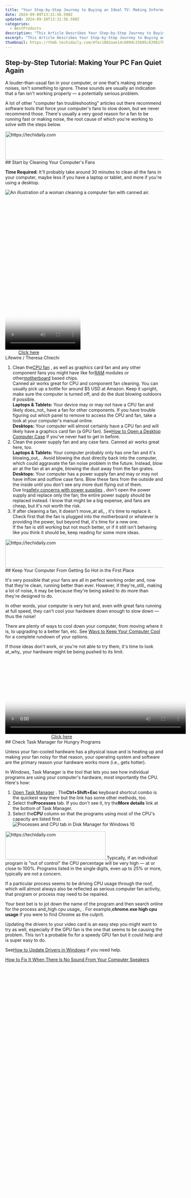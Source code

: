 ```yaml
---
title: "Your Step-by-Step Journey to Buying an Ideal TV: Making Informed Decisions at Every Stage"
date: 2024-09-09T13:31:56.598Z
updated: 2024-09-10T13:31:56.598Z
categories:
  - BestProducts
description: "This Article Describes Your Step-by-Step Journey to Buying an Ideal TV: Making Informed Decisions at Every Stage"
excerpt: "This Article Describes Your Step-by-Step Journey to Buying an Ideal TV: Making Informed Decisions at Every Stage"
thumbnail: https://thmb.techidaily.com/4fec1082aae14c609dc25605c639b1fbe3c36aac7cabbe84615d93d1098bb494.jpg
---
```


## Step-by-Step Tutorial: Making Your PC Fan Quiet Again
 A louder-than-usual fan in your computer, or one that's making strange noises, isn't something to ignore. These sounds are usually an indication that a fan isn't working properly — a potentially serious problem.

 A lot of other "computer fan troubleshooting" articles out there recommend software tools that force your computer's fans to slow down, but we never recommend those. There's usually a very good reason for a fan to be running fast or making noise, the root cause of which you're working to solve with the steps below.

<!-- affiliate ads begin -->
<a href="https://appsumo.8odi.net/c/5597632/2123734/7443" target="_top" id="2123734">
  <img src="//a.impactradius-go.com/display-ad/7443-2123734" border="0" alt="https://techidaily.com" width="728" height="90"/>
</a>
<img height="0" width="0" src="https://appsumo.8odi.net/i/5597632/2123734/7443" style="position:absolute;visibility:hidden;" border="0" />
<!-- affiliate ads end -->
## Start by Cleaning Your Computer's Fans

**Time Required:** It'll probably take around 30 minutes to clean all the fans in your computer, maybe less if you have a laptop or tablet, and more if you're using a desktop.

![An illustration of a woman cleaning a computer fan with canned air.](https://www.lifewire.com/thmb/TOB6GAr87pf_esAo_hck2soK27Y=/1500x0/filters:no_upscale():max_bytes(150000):strip_icc():format(webp)/fix-a-computer-fan-thats-loud-or-making-noise-65d3f7532fe94b3380c92f90c40ecded.jpg)

<!-- affiliate ads begin -->
<span id="1770544">
					<video width="240" height="480" style="cursor:pointer"
           poster="//a.impactradius-go.com/display-clicktoplayimage/1770544.png"
           onclick="if(!this.playClicked){this.play();this.setAttribute('controls',true);this.playClicked=true;}">
	   <source src="//a.impactradius-go.com/display-ad/20702-1770544">
	   <img src="//a.impactradius-go.com/display-clicktoplayimage/1770544.png" style="border: none; height: 100%; width: 100%; object-fit: contain">
	</video>
	<div style="width:150px;text-align:center"><a href="javascript:window.open(decodeURIComponent('https%3A%2F%2Ftokenmetrics.sjv.io%2Fc%2F5597632%2F1770544%2F20702'), '_blank');void(0);">Click here</a></div>
</span>
<img height="0" width="0" src="https://imp.pxf.io/i/5597632/1770544/20702" style="position:absolute;visibility:hidden;" border="0" />
<!-- affiliate ads end -->
​Lifewire / Theresa Chiechi

1. Clean the[CPU fan](https://www.lifewire.com/fix-cpu-fan-error-4687270) , as well as graphics card fan and any other component fans you might have like for[RAM](https://www.lifewire.com/what-is-random-access-memory-ram-2618159) modules or other[motherboard](https://www.lifewire.com/motherboards-system-boards-and-mainboards-2618154) based chips.  
 Canned air works great for CPU and component fan cleaning. You can usually pick up a bottle for around $5 USD at Amazon. Keep it upright, make sure the computer is turned off, and do the dust blowing outdoors if possible.  
**Laptops & Tablets:** Your device may or may not have a CPU fan and likely does_not_ have a fan for other components. If you have trouble figuring out which panel to remove to access the CPU and fan, take a look at your computer's manual online.  
**Desktops:** Your computer will almost certainly have a CPU fan and will likely have a graphics card fan (a GPU fan). See[How to Open a Desktop Computer Case](https://www.lifewire.com/how-to-open-a-desktop-computer-case-2624589) if you've never had to get in before.
2. Clean the power supply fan and any case fans. Canned air works great here, too.  
**Laptops & Tablets:** Your computer probably only has one fan and it's blowing_out_ . Avoid blowing the dust directly back into the computer, which could aggravate the fan noise problem in the future. Instead, blow air at the fan at an angle, blowing the dust away from the fan grates.  
**Desktops:** Your computer has a power supply fan and may or may not have inflow and outflow case fans. Blow these fans from the outside and the inside until you don't see any more dust flying out of them.  
 Due to[safety concerns with power supplies](https://www.lifewire.com/important-computer-repair-safety-tips-2625176) , don't open the power supply and replace only the fan; the entire power supply should be replaced instead. I know that might be a big expense, and fans are cheap, but it's not worth the risk.
3. If after cleaning a fan, it doesn't move_at all_ , it's time to replace it. Check first that the fan is plugged into the motherboard or whatever is providing the power, but beyond that, it's time for a new one.  
 If the fan is still working but not much better, or if it still isn't behaving like you think it should be, keep reading for some more ideas.

<!-- affiliate ads begin -->
<a href="https://appsumo.8odi.net/c/5597632/2130875/7443" target="_top" id="2130875">
  <img src="//a.impactradius-go.com/display-ad/7443-2130875" border="0" alt="https://techidaily.com" width="728" height="90"/>
</a>
<img height="0" width="0" src="https://appsumo.8odi.net/i/5597632/2130875/7443" style="position:absolute;visibility:hidden;" border="0" />
<!-- affiliate ads end -->
## Keep Your Computer From Getting So Hot in the First Place

 It's very possible that your fans are all in perfect working order and, now that they're clean, running better than ever. However, if they're_still_ making a lot of noise, it may be because they're being asked to do more than they're designed to do.

 In other words, your computer is very hot and, even with great fans running at full speed, they can't cool your hardware down enough to slow down — thus the noise!

 There are plenty of ways to cool down your computer, from moving where it is, to upgrading to a better fan, etc. See [Ways to Keep Your Computer Cool](https://www.lifewire.com/ways-to-keep-your-computer-cool-2624713) for a complete rundown of your options.

 If those ideas don't work, or you're not able to try them, it's time to look at_why_ your hardware might be being pushed to its limit.

<!-- affiliate ads begin -->
<span id="1982508">
					<video width="576" height="240" style="cursor:pointer"
           poster="//a.impactradius-go.com/display-clicktoplayimage/1982508.png"
           onclick="if(!this.playClicked){this.play();this.setAttribute('controls',true);this.playClicked=true;}">
	   <source src="//a.impactradius-go.com/display-ad/22993-1982508">
	   <img src="//a.impactradius-go.com/display-clicktoplayimage/1982508.png" style="border: none; height: 100%; width: 100%; object-fit: contain">
	</video>
	<div style="width:360px;text-align:center"><a href="javascript:window.open(decodeURIComponent('https%3A%2F%2Fhomestyler.sjv.io%2Fc%2F5597632%2F1982508%2F22993'), '_blank');void(0);">Click here</a></div>
</span>
<img height="0" width="0" src="https://imp.pxf.io/i/5597632/1982508/22993" style="position:absolute;visibility:hidden;" border="0" />
<!-- affiliate ads end -->
## Check Task Manager for Hungry Programs

 Unless your fan-cooled hardware has a physical issue and is heating up and making your fan noisy for that reason, your operating system and software are the primary reason your hardware works more (i.e., gets hotter).

 In Windows, Task Manager is the tool that lets you see how individual programs are using your computer's hardware, most importantly the CPU. Here's how:

1. [Open Task Manager](https://www.lifewire.com/task-manager-2626025) . The**Ctrl+Shift+Esc** keyboard shortcut combo is the quickest way there but the link has some other methods, too.
2. Select the**Processes** tab. If you don't see it, try the**More details** link at the bottom of Task Manager.
3. Select the**CPU** column so that the programs using most of the CPU's capacity are listed first.  
![Processes and CPU tab in Disk Manager for Windows 10](https://www.lifewire.com/thmb/TjPNAdTta7y3epE90kzfzwoDXW8=/1500x0/filters:no_upscale():max_bytes(150000):strip_icc():format(webp)/002_fix-a-computer-fan-thats-loud-or-making-noise-2289b79afa5743589591247feaff0d9c.jpg)

<!-- affiliate ads begin -->
<a href="https://wigfever.sjv.io/c/5597632/2014850/22899" target="_top" id="2014850">
  <img src="//a.impactradius-go.com/display-ad/22899-2014850" border="0" alt="https://techidaily.com" width="320" height="90"/>
</a>
<img height="0" width="0" src="https://wigfever.sjv.io/i/5597632/2014850/22899" style="position:absolute;visibility:hidden;" border="0" />
<!-- affiliate ads end -->
 Typically, if an individual program is "out of control" the CPU percentage will be very high — at or close to 100%. Programs listed in the single digits, even up to 25% or more, typically are not a concern.

 If a particular process seems to be driving CPU usage through the roof, which will almost always also be reflected as serious computer fan activity, that program or process may need to be repaired.

 Your best bet is to jot down the name of the program and then search online for the process and_high cpu usage_ . For example,**chrome.exe high cpu usage** if you were to find Chrome as the culprit.

 Updating the drivers to your video card is an easy step you might want to try as well, especially if the GPU fan is the one that seems to be causing the problem. This isn't a probable fix for a speedy GPU fan but it could help and is super easy to do.

 See[How to Update Drivers in Windows](https://www.lifewire.com/how-to-update-drivers-in-windows-2619214) if you need help.

[How to Fix It When There Is No Sound From Your Computer Speakers](https://www.lifewire.com/fix-no-sound-from-computer-speakers-5219903)

<!-- affiliate ads begin -->
<span id="1424533">
					<video width="864" height="1536" style="cursor:pointer"
           poster="//a.impactradius-go.com/display-clicktoplayimage/1424533.png"
           onclick="if(!this.playClicked){this.play();this.setAttribute('controls',true);this.playClicked=true;}">
	   <source src="//a.impactradius-go.com/display-ad/16446-1424533">
	   <img src="//a.impactradius-go.com/display-clicktoplayimage/1424533.png" style="border: none; height: 100%; width: 100%; object-fit: contain">
	</video>
	<div style="width:540px;text-align:center"><a href="javascript:window.open(decodeURIComponent('https%3A%2F%2Flaganoo.pxf.io%2Fc%2F5597632%2F1424533%2F16446'), '_blank');void(0);">Click here</a></div>
</span>
<img height="0" width="0" src="https://imp.pxf.io/i/5597632/1424533/16446" style="position:absolute;visibility:hidden;" border="0" />
<!-- affiliate ads end -->
## Reasons Why Your Computer Fan Is Loud or Making Noise

 There are a couple of possible reasons why your computer fan is loud or making noise. The first and most common cause is a dirty fan. This can be either dirty fan blades themselves or dirty ball bearings that turn the fan.

 The second cause is an overheating computer. As your fan is overworking to keep your desktop or laptop running cooler, this overtaxed fan can overheat itself, causing noise or even ramping up its spinning speed to deal with the growing temperature inside your computer.

 Either situation should be addressed as soon as possible to avoid permanent damage to your computer fan or the computer itself.

Was this page helpful?

Thanks for letting us know!

 Get the Latest Tech News Delivered Every Day

[Subscribe](https://www.lifewire.com/#)

Tell us why!

 Other  Not enough details  Hard to understand

 Submit

<ins class="adsbygoogle"
     style="display:block"
     data-ad-format="autorelaxed"
     data-ad-client="ca-pub-7571918770474297"
     data-ad-slot="1223367746"></ins>



<ins class="adsbygoogle"
     style="display:block"
     data-ad-client="ca-pub-7571918770474297"
     data-ad-slot="8358498916"
     data-ad-format="auto"
     data-full-width-responsive="true"></ins>

<span class="atpl-alsoreadstyle">Also read:</span>
<div><ul>
<li><a href="https://extra-information.techidaily.com/new-adobes-quick-guide-for-perfect-photo-colors/"><u>[New] Adobe's Quick Guide for Perfect Photo Colors</u></a></li>
<li><a href="https://screen-activity-recording.techidaily.com/new-crafting-authentic-asian-mini-homes-in-mc-for-2024/"><u>[New] Crafting Authentic Asian Mini-Homes in MC for 2024</u></a></li>
<li><a href="https://facebook-record-videos.techidaily.com/new-optimized-approach-to-delete-unwanted-youtube-posts/"><u>[New] Optimized Approach to Delete Unwanted YouTube Posts</u></a></li>
<li><a href="https://desktop-recording.techidaily.com/updated-2024-approved-ultimate-guide-to-documenting-your-vr-experiences/"><u>[Updated] 2024 Approved Ultimate Guide to Documenting Your VR Experiences</u></a></li>
<li><a href="https://vp-tips.techidaily.com/updated-2024-approved-unbeatable-summer-movie-list-10-familial-classics/"><u>[Updated] 2024 Approved Unbeatable Summer Movie List 10 Familial Classics</u></a></li>
<li><a href="https://facebook-video-share.techidaily.com/updated-in-2024-avoiding-files-enjoying-animated-gifs-youtube-video-mastery/"><u>[Updated] In 2024, Avoiding Files, Enjoying Animated GIFs YouTube Video Mastery</u></a></li>
<li><a href="https://remote-screen-capture.techidaily.com/updated-in-2024-one-click-iphone-screen-capture/"><u>[Updated] In 2024, One-Click Iphone Screen Capture</u></a></li>
<li><a href="https://video-capture.techidaily.com/updated-in-2024-the-tapestry-of-tech-loom-recording-explained/"><u>[Updated] In 2024, The Tapestry of Tech Loom Recording Explained</u></a></li>
<li><a href="https://extra-approaches.techidaily.com/updated-luts-techniques-for-movie-visuals-enhancement/"><u>[Updated] Luts Techniques for Movie Visuals Enhancement</u></a></li>
<li><a href="https://digital-screen-recording.techidaily.com/2024-approved-acclaimed-tools-the-finest-ps1-emulators-for-pc-gaming/"><u>2024 Approved Acclaimed Tools The Finest PS1 Emulators for PC Gaming</u></a></li>
<li><a href="https://ai-live-streaming.techidaily.com/2024-approved-how-to-start-a-private-live-stream-on-youtube/"><u>2024 Approved How To Start a Private Live Stream on YouTube</u></a></li>
<li><a href="https://instagram-video-files.techidaily.com/2024-approved-the-flip-side-to-visual-storytelling-how-to-rotate-your-images-on-instagram/"><u>2024 Approved The Flip-Side to Visual Storytelling How to Rotate Your Images on Instagram</u></a></li>
<li><a href="https://technical-tips.techidaily.com/a-step-by-step-guide-fixing-the-tracking-difficulties-on-a-magic-mouse/"><u>A Step-by-Step Guide: Fixing The Tracking Difficulties on a Magic Mouse</u></a></li>
<li><a href="https://technical-tips.techidaily.com/addressing-iphone-volume-issues-why-its-not-ringtoning-and-how-to-fix-it/"><u>Addressing iPhone Volume Issues: Why It's Not Ringtoning and How to Fix It</u></a></li>
<li><a href="https://technical-tips.techidaily.com/amazon-prime-day-decoded-must-know-details-for-the-upcoming-shopping-extravaganza-of-233/"><u>Amazon Prime Day Decoded: Must-Know Details for the Upcoming Shopping Extravaganza of 2^3^3^</u></a></li>
<li><a href="https://some-approaches.techidaily.com/best-live-streaming-app-manycam-features-and-virtual-camera-solutions/"><u>Best Live Streaming App: ManyCam Features and Virtual Camera Solutions</u></a></li>
<li><a href="https://some-approaches.techidaily.com/comment-transformer-un-dvd-en-format-mp4-sans-frais-sur-pc-et-mac-avec-winxdvd/"><u>Comment Transformer Un DVD en Format MP4 Sans Frais Sur PC Et Mac Avec WinXDVD</u></a></li>
<li><a href="https://technical-tips.techidaily.com/cracking-down-on-counterfeit-connections-the-art-of-identifying-inauthentic-friend-requests-online/"><u>Cracking Down on Counterfeit Connections: The Art of Identifying Inauthentic Friend Requests Online</u></a></li>
<li><a href="https://ios-unlock.techidaily.com/disabling-apple-iphone-11-pro-max-parental-restrictions-withwithout-password-by-drfone-ios/"><u>Disabling Apple iPhone 11 Pro Max Parental Restrictions With/Without Password</u></a></li>
<li><a href="https://technical-tips.techidaily.com/discover-whats-in-store-for-the-new-samsung-galaxy-s25-speculations-on-price-launch-timeline-and-key-specifications/"><u>Discover What's in Store for the New Samsung Galaxy S25 - Speculations on Price, Launch Timeline and Key Specifications</u></a></li>
<li><a href="https://vp-tips.techidaily.com/download-your-free-h265-encoderdecoder-hevc-enhanced-clarity-for-4k-and-8k-videos/"><u>Download Your Free H.265 Encoder/Decoder (HEVC) - Enhanced Clarity for 4K & 8K Videos</u></a></li>
<li><a href="https://technical-tips.techidaily.com/easily-resolve-missing-ksuserdll-windows-errors-top-tips-and-tricks/"><u>Easily Resolve 'Missing ksuser.dll' Windows Errors – Top Tips and Tricks</u></a></li>
<li><a href="https://technical-tips.techidaily.com/eliminate-tailored-recommendations-from-your-instagram-home-screen-easy-steps-inside/"><u>Eliminate Tailored Recommendations From Your Instagram Home Screen – Easy Steps Inside!</u></a></li>
<li><a href="https://technical-tips.techidaily.com/essential-guide-to-default-administrator-credentials-on-d-link-devices-latest-update-from-july-2024/"><u>Essential Guide to Default Administrator Credentials on D-Link Devices - Latest Update From July 2024</u></a></li>
<li><a href="https://technical-tips.techidaily.com/expand-your-visual-workspace-a-step-by-step-tutorial-for-adding-three-monitors/"><u>Expand Your Visual Workspace: A Step-by-Step Tutorial for Adding Three Monitors</u></a></li>
<li><a href="https://technical-tips.techidaily.com/expert-advice-how-to-maintain-crystal-clear-sound-with-cleaned-home-speakers/"><u>Expert Advice: How to Maintain Crystal Clear Sound with Cleaned Home Speakers</u></a></li>
<li><a href="https://technical-tips.techidaily.com/exploring-the-lifespan-of-electric-cars-versus-gasoline-engines-which-survives-longer/"><u>Exploring the Lifespan of Electric Cars Versus Gasoline Engines: Which Survives Longer?</u></a></li>
<li><a href="https://technical-tips.techidaily.com/fixing-the-missing-propsysdll-error-on-windows-systems-easily/"><u>Fixing the Missing PropSys.dll Error on Windows Systems Easily</u></a></li>
<li><a href="https://technical-tips.techidaily.com/guide-accessing-espn-plus-channel-through-your-lg-smart-television/"><u>Guide: Accessing ESPN + Channel Through Your LG Smart Television</u></a></li>
<li><a href="https://extra-tips.techidaily.com/horizon-proworks-complete-4k-integrated-solution/"><u>Horizon ProWorks Complete 4K Integrated Solution</u></a></li>
<li><a href="https://change-location.techidaily.com/how-to-deal-with-the-motorola-moto-g13-screen-black-but-still-works-drfone-by-drfone-fix-android-problems-fix-android-problems/"><u>How To Deal With the Motorola Moto G13 Screen Black But Still Works? | Dr.fone</u></a></li>
<li><a href="https://android-transfer.techidaily.com/how-to-use-phone-clone-to-migrate-your-lava-storm-5g-data-drfone-by-drfone-transfer-from-android-transfer-from-android/"><u>How to Use Phone Clone to Migrate Your Lava Storm 5G Data? | Dr.fone</u></a></li>
<li><a href="https://ai-video-translation.techidaily.com/in-2024-a-brief-review-of-capcut-translate-with-alternative/"><u>In 2024, A Brief Review of CapCut Translate With Alternative</u></a></li>
<li><a href="https://screen-mirror.techidaily.com/in-2024-how-to-mirror-oppo-k11x-to-mac-drfone-by-drfone-android/"><u>In 2024, How to Mirror Oppo K11x to Mac? | Dr.fone</u></a></li>
<li><a href="https://android-unlock.techidaily.com/in-2024-how-to-remove-a-previously-synced-google-account-from-your-lava-blaze-curve-5g-by-drfone-android/"><u>In 2024, How to Remove a Previously Synced Google Account from Your Lava Blaze Curve 5G</u></a></li>
<li><a href="https://iphone-unlock.techidaily.com/in-2024-how-to-unlock-iphone-15-plus-drfone-by-drfone-ios/"><u>In 2024, How to Unlock iPhone 15 Plus? | Dr.fone</u></a></li>
<li><a href="https://sim-unlock.techidaily.com/in-2024-what-is-a-sim-network-unlock-pin-get-your-motorola-moto-g84-5g-phone-network-ready-by-drfone-android/"><u>In 2024, What Is a SIM Network Unlock PIN? Get Your Motorola Moto G84 5G Phone Network-Ready</u></a></li>
<li><a href="https://technical-tips.techidaily.com/in-depth-look-at-the-meta-quest-3-lite-speculated-pricing-launch-date-and-cutting-edge-features/"><u>In-Depth Look at the Meta Quest 3 Lite – Speculated Pricing, Launch Date & Cutting-Edge Features</u></a></li>
<li><a href="https://technical-tips.techidaily.com/integrating-google-assistant-into-your-pc-seamless-control-with-the-google-home-application/"><u>Integrating Google Assistant Into Your PC - Seamless Control with the Google Home Application</u></a></li>
<li><a href="https://technical-tips.techidaily.com/learn-how-to-restrict-youtube-viewing-on-apples-device/"><u>Learn How to Restrict YouTube Viewing on Apple's Device</u></a></li>
<li><a href="https://extra-resources.techidaily.com/mastering-key-scenes-in-video-production/"><u>Mastering Key Scenes in Video Production</u></a></li>
<li><a href="https://technical-tips.techidaily.com/mastering-line-insertion-techniques-in-microsoft-word-a-beginners-guide/"><u>Mastering Line Insertion Techniques in Microsoft Word: A Beginner's Guide</u></a></li>
<li><a href="https://technical-tips.techidaily.com/mastering-the-fixes-for-dnssddll-not-foundmissing-errors-in-windows-systems/"><u>Mastering the Fixes for DNSSD.DLL Not Found/Missing Errors in Windows Systems</u></a></li>
<li><a href="https://technical-tips.techidaily.com/maximize-your-online-watchlist-with-youtube-premiums-exclusive-student-discount-strategies/"><u>Maximize Your Online Watchlist with YouTube Premium's Exclusive Student Discount Strategies</u></a></li>
<li><a href="https://technical-tips.techidaily.com/1722864872228-ordered-journey-through-x-men-cinematic-universe-a-step-by-step-guide/"><u>Ordered Journey Through X-Men Cinematic Universe: A Step-by-Step Guide</u></a></li>
<li><a href="https://tech-renaissance.techidaily.com/quick-fixes-for-the-jvmdll-error-that-just-wont-go-away/"><u>Quick Fixes for the JVM.dll Error That Just Won’t Go Away</u></a></li>
<li><a href="https://technical-tips.techidaily.com/recovering-a-deleted-or-disabled-instagram-profile-tips-and-tricks/"><u>Recovering a Deleted or Disabled Instagram Profile: Tips and Tricks</u></a></li>
<li><a href="https://technical-tips.techidaily.com/retrieve-deleted-ios-notifications-with-these-easy-steps/"><u>Retrieve Deleted iOS Notifications with These Easy Steps</u></a></li>
<li><a href="https://technical-tips.techidaily.com/revamp-your-desktop-aesthetics-with-these-color-coding-techniques-for-mac-folders/"><u>Revamp Your Desktop Aesthetics with These Color-Coding Techniques for Mac Folders</u></a></li>
<li><a href="https://technical-tips.techidaily.com/step-by-step-guide-configuring-automatic-user-sign-in-on-your-windows-pc/"><u>Step-by-Step Guide: Configuring Automatic User Sign In on Your Windows PC</u></a></li>
<li><a href="https://technical-tips.techidaily.com/step-by-step-processes-for-deep-cleaning-and-decontaminating-your-remote-control/"><u>Step-by-Step Processes for Deep Cleaning and Decontaminating Your Remote Control</u></a></li>
<li><a href="https://technical-tips.techidaily.com/step-by-step-tutorial-on-monitoring-macbook-cpu-temperatures/"><u>Step-by-Step Tutorial on Monitoring MacBook CPU Temperatures</u></a></li>
<li><a href="https://technical-tips.techidaily.com/tackling-netflix-troubles-effective-fixes-for-error-nw-1-19-revealed/"><u>Tackling Netflix Troubles: Effective Fixes for Error NW-1-19 Revealed</u></a></li>
<li><a href="https://technical-tips.techidaily.com/the-beginners-guide-to-integrating-whatsapp-on-a-mac-environment/"><u>The Beginner's Guide to Integrating WhatsApp on a Mac Environment</u></a></li>
<li><a href="https://vp-tips.techidaily.com/the-complete-roadmap-downloading-editing-and-customizing-whatsapp-tones/"><u>The Complete Roadmap Downloading, Editing & Customizing WhatsApp Tones</u></a></li>
<li><a href="https://technical-tips.techidaily.com/the-definitive-how-to-addressing-the-missing-or-unavailable-libcea32dll-file/"><u>The Definitive How-To: Addressing the Missing or Unavailable libcea32.dll File</u></a></li>
<li><a href="https://technical-tips.techidaily.com/the-key-takeaways-from-apples-worldwide-developers-conference-in-2eep-years-wwdc/"><u>The Key Takeaways From Apple's Worldwide Developers Conference in 2Eep Years (WWDC)</u></a></li>
<li><a href="https://common-error.techidaily.com/1723210106262-troubleshoot-windows-10-bluetooth-not-detected-with-ease/"><u>Troubleshoot Windows 10 Bluetooth Not Detected with Ease</u></a></li>
<li><a href="https://technical-tips.techidaily.com/troubleshooting-the-missing-wlanapidll-file-on-your-pc/"><u>Troubleshooting the Missing wlanAPI.dll File on Your PC</u></a></li>
<li><a href="https://technical-tips.techidaily.com/ultimate-guide-repairing-your-unresponsive-optical-drive/"><u>Ultimate Guide: Repairing Your Unresponsive Optical Drive</u></a></li>
<li><a href="https://technical-tips.techidaily.com/understanding-and-solving-the-oleaut32dll-not-found-issue-on-your-pc/"><u>Understanding and Solving the Oleaut32.dll Not Found Issue on Your PC</u></a></li>
<li><a href="https://technical-tips.techidaily.com/why-isnt-my-youtube-working-exploring-potential-issues-and-fixes/"><u>Why Isn't My YouTube Working? Exploring Potential Issues and Fixes</u></a></li>
<li><a href="https://sound-issues.techidaily.com/1723016993847-windows-11-update-causes-audio-issues-heres-how-to-get-your-sounds-back/"><u>Windows 11 Update Causes Audio Issues? Here's How To Get Your Sounds Back!</u></a></li>
</ul></div>
